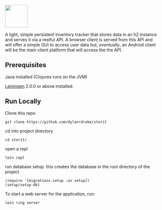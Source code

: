 <img src="https://i.imgur.com/M6ui15x.png" style="width: 75px;"/>

A light, simple persistent inventory tracker that stores data in an h2 instance and serves it via a restful API. A browser client is served from this API and will offer a simple GUI to access user data but, *eventually*, an Android client will be the main client platform that will access the the API.


## Prerequisites
Java installed (Clojures runs on the JVM)

[Leiningen](https://leiningen.org) 2.0.0 or above installed.


## Run Locally

Clone this repo

    git clone https://github.com/dylanrdrake/storit

cd into project directory

    cd storit/
    
open a repl

    lein repl
    
run database setup. this creates the database in the root directory of the project. 

    (require '[migrations.setup :as setup])
    (setup/setup-db)

To start a web server for the application, run:

    lein ring server
